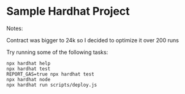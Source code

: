 # Sample Hardhat Project


Notes: 

Contract was bigger to 24k so I decided to optimize it over 200 runs 

Try running some of the following tasks:

```shell
npx hardhat help
npx hardhat test
REPORT_GAS=true npx hardhat test
npx hardhat node
npx hardhat run scripts/deploy.js
```
